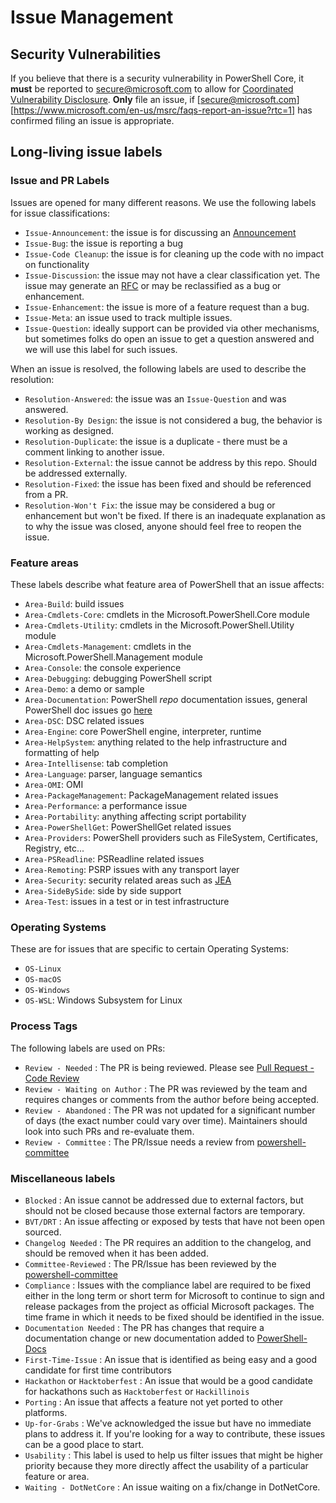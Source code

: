 # Issue Management

## Security Vulnerabilities

If you believe that there is a security vulnerability in PowerShell Core,
it **must** be reported to [secure@microsoft.com](https://technet.microsoft.com/security/ff852094.aspx) to allow for [Coordinated Vulnerability Disclosure](https://technet.microsoft.com/security/dn467923).
**Only** file an issue, if [secure@microsoft.com][https://www.microsoft.com/en-us/msrc/faqs-report-an-issue?rtc=1] has confirmed filing an issue is appropriate.

## Long-living issue labels

### Issue and PR Labels

Issues are opened for many different reasons.
We use the following labels for issue classifications:

* `Issue-Announcement`: the issue is for discussing an [Announcement](https://github.com/PowerShell/Announcements)
* `Issue-Bug`: the issue is reporting a bug
* `Issue-Code Cleanup`: the issue is for cleaning up the code with no impact on functionality
* `Issue-Discussion`: the issue may not have a clear classification yet.
  The issue may generate an [RFC][ln-rfc] or may be reclassified as a bug or enhancement.
* `Issue-Enhancement`: the issue is more of a feature request than a bug.
* `Issue-Meta`: an issue used to track multiple issues.
* `Issue-Question`: ideally support can be provided via other mechanisms,
  but sometimes folks do open an issue to get a question answered and we will use this label for such issues.

[ln-rfc]: https://github.com/PowerShell/PowerShell-RFC

When an issue is resolved, the following labels are used to describe the resolution:

* `Resolution-Answered`: the issue was an `Issue-Question` and was answered.
* `Resolution-By Design`: the issue is not considered a bug, the behavior is working as designed.
* `Resolution-Duplicate`: the issue is a duplicate - there must be a comment linking to another issue.
* `Resolution-External`: the issue cannot be address by this repo.  Should be addressed externally.
* `Resolution-Fixed`: the issue has been fixed and should be referenced from a PR.
* `Resolution-Won't Fix`: the issue may be considered a bug or enhancement but won't be fixed.
  If there is an inadequate explanation as to why the issue was closed,
  anyone should feel free to reopen the issue.

### Feature areas

These labels describe what feature area of PowerShell that an issue affects:

* `Area-Build`: build issues
* `Area-Cmdlets-Core`: cmdlets in the Microsoft.PowerShell.Core module
* `Area-Cmdlets-Utility`: cmdlets in the Microsoft.PowerShell.Utility module
* `Area-Cmdlets-Management`: cmdlets in the Microsoft.PowerShell.Management module
* `Area-Console`: the console experience
* `Area-Debugging`: debugging PowerShell script
* `Area-Demo`: a demo or sample
* `Area-Documentation`: PowerShell *repo* documentation issues, general PowerShell doc issues go [here](https://github.com/PowerShell/PowerShell-Docs/issues)
* `Area-DSC`: DSC related issues
* `Area-Engine`: core PowerShell engine, interpreter, runtime
* `Area-HelpSystem`: anything related to the help infrastructure and formatting of help
* `Area-Intellisense`: tab completion
* `Area-Language`: parser, language semantics
* `Area-OMI`: OMI
* `Area-PackageManagement`: PackageManagement related issues
* `Area-Performance`: a performance issue
* `Area-Portability`: anything affecting script portability
* `Area-PowerShellGet`: PowerShellGet related issues
* `Area-Providers`: PowerShell providers such as FileSystem, Certificates, Registry, etc...
* `Area-PSReadline`: PSReadline related issues
* `Area-Remoting`: PSRP issues with any transport layer
* `Area-Security`: security related areas such as [JEA](https://github.com/powershell/JEA)
* `Area-SideBySide`: side by side support
* `Area-Test`: issues in a test or in test infrastructure

### Operating Systems

These are for issues that are specific to certain Operating Systems:

* `OS-Linux`
* `OS-macOS`
* `OS-Windows`
* `OS-WSL`: Windows Subsystem for Linux

### Process Tags

The following labels are used on PRs:

* `Review - Needed` : The PR is being reviewed.  Please see [Pull Request - Code Review](https://github.com/PowerShell/PowerShell/blob/master/.github/CONTRIBUTING.md#pull-request---code-review)
* `Review - Waiting on Author` : The PR was reviewed by the team and requires changes or comments from the author before being accepted.
* `Review - Abandoned` : The PR was not updated for a significant number of days (the exact number could vary over time).
  Maintainers should look into such PRs and re-evaluate them.
* `Review - Committee` : The PR/Issue needs a review from [powershell-committee](../community/governance.md#powershell-committee)

### Miscellaneous labels

* `Blocked` : An issue cannot be addressed due to external factors,
  but should not be closed because those external factors are temporary.
* `BVT/DRT` : An issue affecting or exposed by tests that have not been open sourced.
* `Changelog Needed` : The PR requires an addition to the changelog,
  and should be removed when it has been added.
* `Committee-Reviewed` : The PR/Issue has been reviewed by the [powershell-committee](../community/governance.md#powershell-committee)
* `Compliance` : Issues with the compliance label are required to be fixed either in the long term or short term for
  Microsoft to continue to sign and release packages from the project as official Microsoft packages.
  The time frame in which it needs to be fixed should be identified in the issue.
* `Documentation Needed` : The PR has changes that require a documentation change or new documentation added to [PowerShell-Docs](https://github.com/powershell/powershell-docs)
* `First-Time-Issue` : An issue that is identified as being easy and a good candidate for first time contributors
* `Hackathon` or `Hacktoberfest` : An issue that would be a good candidate for hackathons such as `Hacktoberfest` or `Hackillinois`
* `Porting` : An issue that affects a feature not yet ported to other platforms.
* `Up-for-Grabs` : We've acknowledged the issue but have no immediate plans to address it.
  If you're looking for a way to contribute, these issues can be a good place to start.
* `Usability` : This label is used to help us filter issues that might be higher priority
  because they more directly affect the usability of a particular feature or area.
* `Waiting - DotNetCore` : An issue waiting on a fix/change in DotNetCore.
